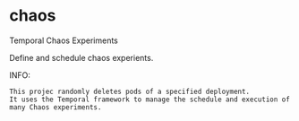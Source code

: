 # chaos
Temporal Chaos Experiments 


Define and schedule chaos experients. 


INFO: 

```
This projec randomly deletes pods of a specified deployment.
It uses the Temporal framework to manage the schedule and execution of many Chaos experiments.
```